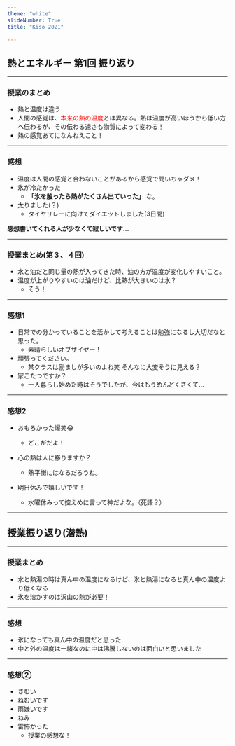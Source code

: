 ```yaml
---
theme: "white"
slideNumber: True
title: "Kiso 2021"

---
```


## 熱とエネルギー 第1回 振り返り

---

### 授業のまとめ

* 熱と温度は違う
* 人間の感覚は、<font color="red">本来の熱の温度</font>とは異なる。熱は温度が高いほうから低い方へ伝わるが、その伝わる速さも物質によって変わる！
* 熱の感覚あてになんねえこと！

---

### 感想

* 温度は人間の感覚と合わないことがあるから感覚で問いちゃダメ！
* 氷が冷たかった
  * **「氷を触ったら熱がたくさん出ていった」** な。
* 太りました(？)
  * タイヤリレーに向けてダイエットしました(3日間)

**感想書いてくれる人が少なくて寂しいです...**

---

### 授業まとめ(第３、４回)
* 水と油だと同じ量の熱が入ってきた時、油の方が温度が変化しやすいこと。
* 温度が上がりやすいのは油だけど、比熱が大きいのは水？
  * そう！

---

### 感想1
* 日常での分かっていることを活かして考えることは勉強になるし大切だなと思った。
  * 素晴らしいオブザイヤー！
* 頑張ってください。
  * 某クラスは励ましが多いのよね笑 そんなに大変そうに見える？
* 家こたつですか？
  * 一人暮らし始めた時はそうでしたが、今はもうめんどくさくて...


---

### 感想2
* おもろかった爆笑😂
  * どこがだよ！

* 心の熱は人に移りますか？
  * 熱平衡にはなるだろうね。

* 明日休みで嬉しいです！
  * 水曜休みって控えめに言って神だよな。（死語？）

---

## 授業振り返り(潜熱)

---

### 授業まとめ
* 水と熱湯の時は真ん中の温度になるけど、氷と熱湯になると真ん中の温度より低くなる
* 氷を溶かすのは沢山の熱が必要！

---

### 感想
* 氷になっても真ん中の温度だと思った
* 中と外の温度は一緒なのに中は沸騰しないのは面白いと思いました

---

### 感想②
* さむい
* ねむいです
* 雨嫌いです
* ねみ
* 雷怖かった
  * 授業の感想な！
